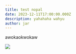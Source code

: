 ```yaml
---
title: test nopal
date: 2023-12-11T17:00:00.000Z
description: yahahaha wahyu
author: jar
---
```


awokaokwokaw

![](/logo2.png)
